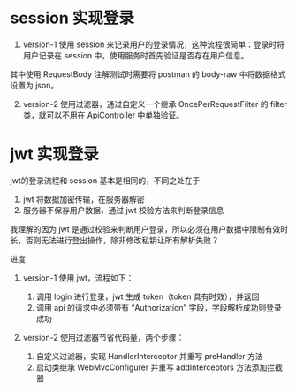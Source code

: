 # session 实现登录
1. version-1
使用 session 来记录用户的登录情况，这种流程很简单：登录时将用户记录在 session 中，使用服务时首先验证是否存在用户信息。

其中使用 RequestBody 注解测试时需要将 postman 的 body-raw 中将数据格式设置为 json。

2. version-2
使用过滤器，通过自定义一个继承 OncePerRequestFilter 的 filter 类，就可以不用在 ApiController 中单独验证。
   
# jwt 实现登录
jwt的登录流程和 session 基本是相同的，不同之处在于
1. jwt 将数据加密传输，在服务器解密
2. 服务器不保存用户数据，通过 jwt 校验方法来判断登录信息

我理解的因为 jwt 是通过校验来判断用户登录，所以必须在用户数据中限制有效时长，否则无法进行登出操作，除非修改私钥让所有解析失败？

进度
1. version-1
使用 jwt，流程如下：
   1. 调用 login 进行登录，jwt 生成 token（token 具有时效），并返回
   2. 调用 api 的请求中必须带有 “Authorization” 字段，字段解析成功则登录成功
   
2. version-2
使用过滤器节省代码量，两个步骤：
   1. 自定义过滤器，实现 HandlerInterceptor 并重写 preHandler 方法
   2. 启动类继承 WebMvcConfigurer 并重写 addInterceptors 方法添加拦截器